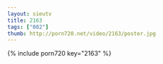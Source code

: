 ```yaml
--- 
layout: sieutv
title: 2163
tags: ["002"]
thumb: http://porn720.net/video/2163/poster.jpg
---
```

{% include porn720 key="2163" %} 
